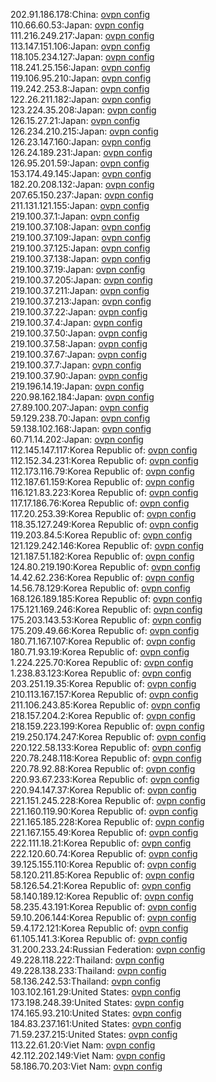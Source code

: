 202.91.186.178:China: [ovpn config](vpn/202_91_186_178.ovpn)  
110.66.60.53:Japan: [ovpn config](vpn/110_66_60_53.ovpn)  
111.216.249.217:Japan: [ovpn config](vpn/111_216_249_217.ovpn)  
113.147.151.106:Japan: [ovpn config](vpn/113_147_151_106.ovpn)  
118.105.234.127:Japan: [ovpn config](vpn/118_105_234_127.ovpn)  
118.241.25.156:Japan: [ovpn config](vpn/118_241_25_156.ovpn)  
119.106.95.210:Japan: [ovpn config](vpn/119_106_95_210.ovpn)  
119.242.253.8:Japan: [ovpn config](vpn/119_242_253_8.ovpn)  
122.26.211.182:Japan: [ovpn config](vpn/122_26_211_182.ovpn)  
123.224.35.208:Japan: [ovpn config](vpn/123_224_35_208.ovpn)  
126.15.27.21:Japan: [ovpn config](vpn/126_15_27_21.ovpn)  
126.234.210.215:Japan: [ovpn config](vpn/126_234_210_215.ovpn)  
126.23.147.160:Japan: [ovpn config](vpn/126_23_147_160.ovpn)  
126.24.189.231:Japan: [ovpn config](vpn/126_24_189_231.ovpn)  
126.95.201.59:Japan: [ovpn config](vpn/126_95_201_59.ovpn)  
153.174.49.145:Japan: [ovpn config](vpn/153_174_49_145.ovpn)  
182.20.208.132:Japan: [ovpn config](vpn/182_20_208_132.ovpn)  
207.65.150.237:Japan: [ovpn config](vpn/207_65_150_237.ovpn)  
211.131.121.155:Japan: [ovpn config](vpn/211_131_121_155.ovpn)  
219.100.37.1:Japan: [ovpn config](vpn/219_100_37_1.ovpn)  
219.100.37.108:Japan: [ovpn config](vpn/219_100_37_108.ovpn)  
219.100.37.109:Japan: [ovpn config](vpn/219_100_37_109.ovpn)  
219.100.37.125:Japan: [ovpn config](vpn/219_100_37_125.ovpn)  
219.100.37.138:Japan: [ovpn config](vpn/219_100_37_138.ovpn)  
219.100.37.19:Japan: [ovpn config](vpn/219_100_37_19.ovpn)  
219.100.37.205:Japan: [ovpn config](vpn/219_100_37_205.ovpn)  
219.100.37.211:Japan: [ovpn config](vpn/219_100_37_211.ovpn)  
219.100.37.213:Japan: [ovpn config](vpn/219_100_37_213.ovpn)  
219.100.37.22:Japan: [ovpn config](vpn/219_100_37_22.ovpn)  
219.100.37.4:Japan: [ovpn config](vpn/219_100_37_4.ovpn)  
219.100.37.50:Japan: [ovpn config](vpn/219_100_37_50.ovpn)  
219.100.37.58:Japan: [ovpn config](vpn/219_100_37_58.ovpn)  
219.100.37.67:Japan: [ovpn config](vpn/219_100_37_67.ovpn)  
219.100.37.7:Japan: [ovpn config](vpn/219_100_37_7.ovpn)  
219.100.37.90:Japan: [ovpn config](vpn/219_100_37_90.ovpn)  
219.196.14.19:Japan: [ovpn config](vpn/219_196_14_19.ovpn)  
220.98.162.184:Japan: [ovpn config](vpn/220_98_162_184.ovpn)  
27.89.100.207:Japan: [ovpn config](vpn/27_89_100_207.ovpn)  
59.129.238.70:Japan: [ovpn config](vpn/59_129_238_70.ovpn)  
59.138.102.168:Japan: [ovpn config](vpn/59_138_102_168.ovpn)  
60.71.14.202:Japan: [ovpn config](vpn/60_71_14_202.ovpn)  
112.145.147.117:Korea Republic of: [ovpn config](vpn/112_145_147_117.ovpn)  
112.152.34.231:Korea Republic of: [ovpn config](vpn/112_152_34_231.ovpn)  
112.173.116.79:Korea Republic of: [ovpn config](vpn/112_173_116_79.ovpn)  
112.187.61.159:Korea Republic of: [ovpn config](vpn/112_187_61_159.ovpn)  
116.121.83.223:Korea Republic of: [ovpn config](vpn/116_121_83_223.ovpn)  
117.17.186.76:Korea Republic of: [ovpn config](vpn/117_17_186_76.ovpn)  
117.20.253.39:Korea Republic of: [ovpn config](vpn/117_20_253_39.ovpn)  
118.35.127.249:Korea Republic of: [ovpn config](vpn/118_35_127_249.ovpn)  
119.203.84.5:Korea Republic of: [ovpn config](vpn/119_203_84_5.ovpn)  
121.129.242.146:Korea Republic of: [ovpn config](vpn/121_129_242_146.ovpn)  
121.187.51.182:Korea Republic of: [ovpn config](vpn/121_187_51_182.ovpn)  
124.80.219.190:Korea Republic of: [ovpn config](vpn/124_80_219_190.ovpn)  
14.42.62.236:Korea Republic of: [ovpn config](vpn/14_42_62_236.ovpn)  
14.56.78.129:Korea Republic of: [ovpn config](vpn/14_56_78_129.ovpn)  
168.126.189.185:Korea Republic of: [ovpn config](vpn/168_126_189_185.ovpn)  
175.121.169.246:Korea Republic of: [ovpn config](vpn/175_121_169_246.ovpn)  
175.203.143.53:Korea Republic of: [ovpn config](vpn/175_203_143_53.ovpn)  
175.209.49.66:Korea Republic of: [ovpn config](vpn/175_209_49_66.ovpn)  
180.71.167.107:Korea Republic of: [ovpn config](vpn/180_71_167_107.ovpn)  
180.71.93.19:Korea Republic of: [ovpn config](vpn/180_71_93_19.ovpn)  
1.224.225.70:Korea Republic of: [ovpn config](vpn/1_224_225_70.ovpn)  
1.238.83.123:Korea Republic of: [ovpn config](vpn/1_238_83_123.ovpn)  
203.251.19.35:Korea Republic of: [ovpn config](vpn/203_251_19_35.ovpn)  
210.113.167.157:Korea Republic of: [ovpn config](vpn/210_113_167_157.ovpn)  
211.106.243.85:Korea Republic of: [ovpn config](vpn/211_106_243_85.ovpn)  
218.157.204.2:Korea Republic of: [ovpn config](vpn/218_157_204_2.ovpn)  
218.159.223.199:Korea Republic of: [ovpn config](vpn/218_159_223_199.ovpn)  
219.250.174.247:Korea Republic of: [ovpn config](vpn/219_250_174_247.ovpn)  
220.122.58.133:Korea Republic of: [ovpn config](vpn/220_122_58_133.ovpn)  
220.78.248.118:Korea Republic of: [ovpn config](vpn/220_78_248_118.ovpn)  
220.78.92.88:Korea Republic of: [ovpn config](vpn/220_78_92_88.ovpn)  
220.93.67.233:Korea Republic of: [ovpn config](vpn/220_93_67_233.ovpn)  
220.94.147.37:Korea Republic of: [ovpn config](vpn/220_94_147_37.ovpn)  
221.151.245.228:Korea Republic of: [ovpn config](vpn/221_151_245_228.ovpn)  
221.160.119.90:Korea Republic of: [ovpn config](vpn/221_160_119_90.ovpn)  
221.165.185.228:Korea Republic of: [ovpn config](vpn/221_165_185_228.ovpn)  
221.167.155.49:Korea Republic of: [ovpn config](vpn/221_167_155_49.ovpn)  
222.111.18.21:Korea Republic of: [ovpn config](vpn/222_111_18_21.ovpn)  
222.120.60.74:Korea Republic of: [ovpn config](vpn/222_120_60_74.ovpn)  
39.125.155.110:Korea Republic of: [ovpn config](vpn/39_125_155_110.ovpn)  
58.120.211.85:Korea Republic of: [ovpn config](vpn/58_120_211_85.ovpn)  
58.126.54.21:Korea Republic of: [ovpn config](vpn/58_126_54_21.ovpn)  
58.140.189.12:Korea Republic of: [ovpn config](vpn/58_140_189_12.ovpn)  
58.235.43.191:Korea Republic of: [ovpn config](vpn/58_235_43_191.ovpn)  
59.10.206.144:Korea Republic of: [ovpn config](vpn/59_10_206_144.ovpn)  
59.4.172.121:Korea Republic of: [ovpn config](vpn/59_4_172_121.ovpn)  
61.105.141.3:Korea Republic of: [ovpn config](vpn/61_105_141_3.ovpn)  
31.200.233.24:Russian Federation: [ovpn config](vpn/31_200_233_24.ovpn)  
49.228.118.222:Thailand: [ovpn config](vpn/49_228_118_222.ovpn)  
49.228.138.233:Thailand: [ovpn config](vpn/49_228_138_233.ovpn)  
58.136.242.53:Thailand: [ovpn config](vpn/58_136_242_53.ovpn)  
103.102.161.29:United States: [ovpn config](vpn/103_102_161_29.ovpn)  
173.198.248.39:United States: [ovpn config](vpn/173_198_248_39.ovpn)  
174.165.93.210:United States: [ovpn config](vpn/174_165_93_210.ovpn)  
184.83.237.161:United States: [ovpn config](vpn/184_83_237_161.ovpn)  
71.59.237.215:United States: [ovpn config](vpn/71_59_237_215.ovpn)  
113.22.61.20:Viet Nam: [ovpn config](vpn/113_22_61_20.ovpn)  
42.112.202.149:Viet Nam: [ovpn config](vpn/42_112_202_149.ovpn)  
58.186.70.203:Viet Nam: [ovpn config](vpn/58_186_70_203.ovpn)  
